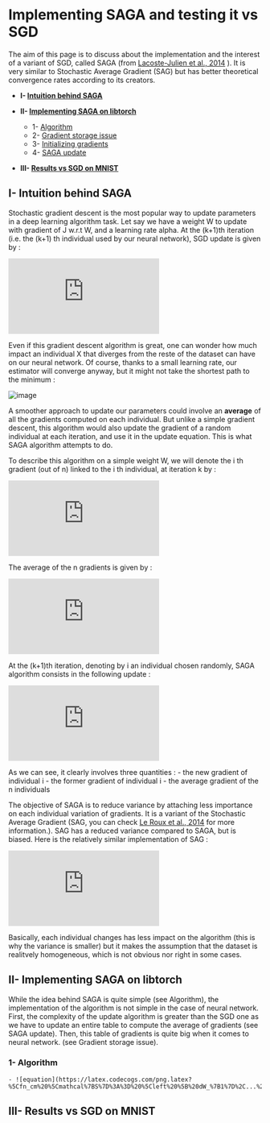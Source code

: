 # Implementing SAGA and testing it vs SGD
The aim of this page is to discuss about the implementation and the interest of a variant of SGD, called SAGA (from  [Lacoste-Julien et al., 2014](http://papers.nips.cc/paper/5258-saga-a-fast-incremental-gradient-method-with-support-for-non-strongly-convex-composite-objectives.pdf) ). It is very similar to Stochastic Average Gradient (SAG) but has better theoretical convergence rates according to its creators.

- **I- [ Intuition behind SAGA ](#intuition)**

- **II- [ Implementing SAGA on libtorch ](#implementing)**
	- 1- [Algorithm ](#algorithm)
	- 2- [Gradient storage issue ](#storage)
	- 3- [Initializing gradients ](#init)
	- 4- [SAGA update ](#update)

- **III- [ Results vs SGD on MNIST ](#results)**

<a name="intuition"></a>
## I- Intuition behind SAGA

Stochastic gradient descent is the most popular way to update parameters in a deep learning algorithm task. Let say we have a weight W to update with gradient of J w.r.t W, and a learning rate alpha. At the (k+1)th iteration (i.e. the (k+1) th individual used by our neural network), SGD update is given by :

![equation](https://latex.codecogs.com/png.latex?%5Cdpi%7B150%7D%20W%5E%7B%28k&plus;1%29%7D%20%3A%3D%20W%5E%7B%28k%29%7D%20-%20%5Calpha%20%5Cfrac%7B%5Cpartial%20J%7D%7B%5Cpartial%20W%5E%7B%28k%29%7D%7D)

Even if this gradient descent algorithm is great, one can wonder how much impact an individual X that diverges from the reste of the dataset can have on our neural network. Of course, thanks to a small learning rate, our estimator will converge anyway, but it might not take the shortest path to the minimum :

![image](https://www.researchgate.net/profile/Balint_Gersey/publication/326676131/figure/fig20/AS:653646912028672@1532852976155/The-red-path-represents-the-path-followed-by-stochastic-gradient-descent-using-Momentum.png)

A smoother approach to update our parameters could involve an **average** of all the gradients computed on each individual. But unlike a simple gradient descent, this algorithm would also update the gradient of a random individual at each iteration, and use it in the update equation. This is what SAGA algorithm attempts to do. 

To describe this algorithm on a simple weight W, we will denote the i th gradient (out of n) linked to the i th individual, at iteration k by :

![equation](https://latex.codecogs.com/png.latex?%5Cdpi%7B150%7D%20dW_%7Bi%7D%5E%7B%28k%29%7D%20%3D%20%5Cleft%20%28%20%5Cfrac%7B%5Cpartial%20J%7D%7B%5Cpartial%20W%7D%5Cright%20%29%20_%7Bi%7D%5E%7B%28k%29%7D)

The average of the n gradients is given by : 

![equation](https://latex.codecogs.com/png.latex?%5Cdpi%7B150%7D%20d%5Cmathcal%7BW%7D%5E%7Bk%7D%20%3D%20%5Cfrac%7B1%7D%7Bn%7D%5Csum_%7Bi%3D1%7D%5E%7Bn%7DdW_%7Bi%7D%5E%7Bk%7D)

At the (k+1)th iteration, denoting by i an individual chosen randomly, SAGA algorithm consists in the following update : 

![equation](https://latex.codecogs.com/png.latex?%5Cdpi%7B150%7D%20W%5E%7B%28k&plus;1%29%7D%3A%3DW%5E%7B%28k%29%7D%20-%20%5Calpha%20%5Cleft%20%28%20dW_%7Bi%7D%5E%7B%28k&plus;1%29%7D%20-%5C%3B%20dW_%7Bi%7D%5E%7B%28k%29%7D%20&plus;%5C%3B%20d%5Cmathcal%7BW%7D%5E%7B%28k%29%7D%20%5Cright%20%29)

As we can see, it clearly involves three quantities :
	- the new gradient of individual i
	- the former gradient of individual i
	- the average gradient of the n individuals

The objective of SAGA is to reduce variance by attaching less importance on each individual variation of gradients. It is a variant of the Stochastic Average Gradient (SAG, you can check [Le Roux et al., 2014](https://arxiv.org/pdf/1309.2388.pdf) for more information.). SAG has a reduced variance compared to SAGA, but is biased. Here is the relatively similar implementation of SAG :

![equation](https://latex.codecogs.com/png.latex?%5Cdpi%7B150%7D%20W%5E%7B%28k&plus;1%29%7D%3A%3DW%5E%7B%28k%29%7D%20-%20%5Calpha%20%5Cleft%20%28%20%5Cfrac%7BdW_%7Bi%7D%5E%7B%28k&plus;1%29%7D%20-%5C%3B%20dW_%7Bi%7D%5E%7B%28k%29%7D%7D%7Bn%7D%20&plus;%5C%3B%20d%5Cmathcal%7BW%7D%5E%7B%28k%29%7D%20%5Cright%20%29)

Basically, each individual changes has less impact on the algorithm (this is why the variance is smaller) but it makes the assumption that the dataset is realitvely homogeneous, which is not obvious nor right in some cases.

<a name="implementing"></a>
## II- Implementing SAGA on libtorch 

While the idea behind SAGA is quite simple (see Algorithm), the implementation of the algorithm is not simple in the case of neural network. First, the complexity of the update algorithm is greater than the SGD one as we have to update an entire table to compute the average of gradients (see SAGA update).
Then, this table of gradients is quite big when it comes to neural network. (see Gradient storage issue).

<a name="algorithm"></a>
### 1- Algorithm

	- ![equation](https://latex.codecogs.com/png.latex?%5Cfn_cm%20%5Cmathcal%7BS%7D%3A%3D%20%5Cleft%20%5B%20dW_%7B1%7D%2C...%2CdW_%7Bn%7D%20%5Cright%20%5D)



<a name="results"></a>
## III- Results vs SGD on MNIST
